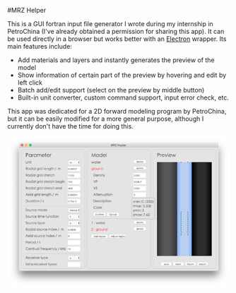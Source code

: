 #MRZ Helper

This is a GUI fortran input file generator I wrote during my internship in PetroChina (I've already obtained a permission for sharing this app). It can be used directly in a browser but works better with an [Electron](https://github.com/electron/electron) wrapper. Its main features include:

* Add materials and layers and instantly generates the preview of the model
* Show information of certain part of the preview by hovering and edit by left click
* Batch add/edit support (select on the preview by middle button)
* Built-in unit converter, custom command support, input error check, etc.

This app was dedicated for a 2D forward modeling program by PetroChina, but it can be easily modified for a more general purpose, although I currently don't have the time for doing this.

![screenshot](https://raw.githubusercontent.com/libcy/mrzhelper/master/img/screenshot.png)
